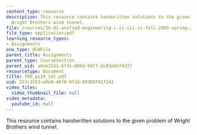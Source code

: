 ```yaml
---
content_type: resource
description: This resource contains handwritten solutions to the given problem of
  Wright Brothers wind tunnel.
file: /courses/16-01-unified-engineering-i-ii-iii-iv-fall-2005-spring-2006/251c1553e0e9d6f09f2d69380f91f241_f08_ps10_sol.pdf
file_type: application/pdf
learning_resource_types:
- Assignments
ocw_type: OCWFile
parent_title: Assignments
parent_type: CourseSection
parent_uid: a6eb2151-6f41-806d-94ff-dc83eb5f4337
resourcetype: Document
title: f08_ps10_sol.pdf
uid: 251c1553-e0e9-d6f0-9f2d-69380f91f241
video_files:
  video_thumbnail_file: null
video_metadata:
  youtube_id: null
---
```

This resource contains handwritten solutions to the given problem of Wright Brothers wind tunnel.